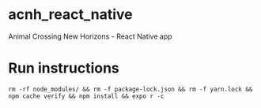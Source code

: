 # acnh_react_native
Animal Crossing New Horizons - React Native app

# Run instructions
`rm -rf node_modules/ && rm -f package-lock.json && rm -f yarn.lock && npm cache verify && npm install && expo r -c`